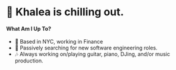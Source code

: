 # 🎈  Khalea is chilling out.


#### What Am I Up To?

- 🗽 Based in NYC, working in Finance
- 🔎 Passively searching for new software engineering roles. 
- 🎶 Always working on/playing guitar, piano, DJing, and/or music production.

<!--
**khalea/khalea** is a ✨ _special_ ✨ repository because its `README.md` (this file) appears on your GitHub profile.

Things to Add

- Add tech stack/proficiencies
- Recent projects
- Website link

Here are some ideas to get you started:

- 🔭 I’m currently working on ...
- 🌱 I’m currently learning ...
- 👯 I’m looking to collaborate on ...
- 🤔 I’m looking for help with ...
- 💬 Ask me about ...
- 📫 How to reach me: ...
- 😄 Pronouns: ...
- ⚡ Fun fact: ...
-->
